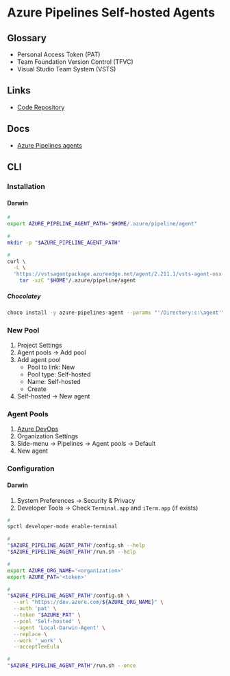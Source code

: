 # Azure Pipelines Self-hosted Agents

<!--
https://www.youtube.com/watch?v=CmamCFSrNzs
-->

## Glossary

- Personal Access Token (PAT)
- Team Foundation Version Control (TFVC)
- Visual Studio Team System (VSTS)

## Links

- [Code Repository](https://github.com/microsoft/azure-pipelines-agent)

## Docs

- [Azure Pipelines agents](https://learn.microsoft.com/en-us/azure/devops/pipelines/agents/agents?view=azure-devops&tabs=browser#install)

<!-- ## Docker

https://hub.docker.com/_/microsoft-azure-pipelines-vsts-agent -->

## CLI

### Installation

#### Darwin

```sh
#
export AZURE_PIPELINE_AGENT_PATH="$HOME/.azure/pipeline/agent"

#
mkdir -p "$AZURE_PIPELINE_AGENT_PATH"

#
curl \
  -L \
  'https://vstsagentpackage.azureedge.net/agent/2.211.1/vsts-agent-osx-x64-2.211.1.tar.gz' | \
    tar -xzC "$HOME"/.azure/pipeline/agent
```

##### Chocolatey

```sh
choco install -y azure-pipelines-agent --params "'/Directory:c:\agent'"
```

### New Pool

1. Project Settings
2. Agent pools -> Add pool
3. Add agent pool
   - Pool to link: New
   - Pool type: Self-hosted
   - Name: Self-hosted
   - Create
4. Self-hosted -> New agent

### Agent Pools

1. [Azure DevOps](https://dev.azure.com/)
2. Organization Settings
3. Side-menu -> Pipelines -> Agent pools -> Default
4. New agent

### Configuration

#### Darwin

1. System Preferences -> Security & Privacy
2. Developer Tools -> Check `Terminal.app` and `iTerm.app` (if exists)

```sh
#
spctl developer-mode enable-terminal

#
"$AZURE_PIPELINE_AGENT_PATH"/config.sh --help
"$AZURE_PIPELINE_AGENT_PATH"/run.sh --help

#
export AZURE_ORG_NAME='<organization>'
export AZURE_PAT='<token>'

#
"$AZURE_PIPELINE_AGENT_PATH"/config.sh \
  --url "https://dev.azure.com/${AZURE_ORG_NAME}" \
  --auth 'pat' \
  --token "$AZURE_PAT" \
  --pool 'Self-hosted' \
  --agent 'Local-Darwin-Agent' \
  --replace \
  --work '_work' \
  --acceptTeeEula

#
"$AZURE_PIPELINE_AGENT_PATH"/run.sh --once
```

<!--
"$AZURE_PIPELINE_AGENT_PATH"/config.sh remove
-->
